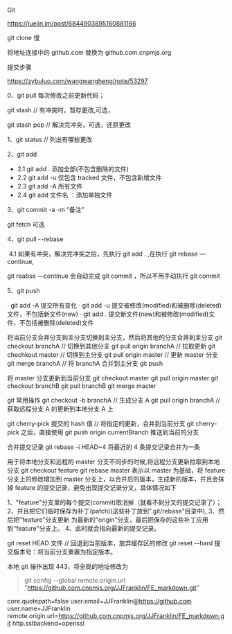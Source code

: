 <!-- @format -->

Git

https://juejin.im/post/6844903895160881166

git clone 慢

将地址连接中的 github.com 替换为 github.com.cnpmjs.org

提交步骤

https://zybuluo.com/wangwangheng/note/53297

0、git pull 每次修改之前更新代码；

git stash // 有冲突时，暂存更改,可选，

git stash pop // 解决完冲突，可选，还原更改

1、git status // 列出有哪些更改

2、git add

-   2.1 git add . 添加全部(不包含删除的文件)
-   2.2 git add -u 仅包含 tracked 文件，不包含新增文件
-   2.3 git add -A 所有文件
-   2.4 git add 文件名 ：添加单独文件

3、git commit -a -m “备注”

git fetch 可选

4、git pull --rebase

​ 4.1 如果有冲突，解决完冲突之后，先执行 git add . ,在执行 git rebase —continue,

git reabse —continue 会自动完成 git commit ，所以不用手动执行 git commit

5、git push

· git add -A 提交所有变化 · git add -u 提交被修改(modified)和被删除(deleted)文件，不包括新文件(new) · git add . 提交新文件(new)和被修改(modified)文件，不包括被删除(deleted)文件

将当前分支合并分支到主分支切换到主分支，然后将其他的分支合并到主分支 git checkout branchA // 切换到其他分支 git pull origin branchA // 拉取更新 git chechkout master // 切换到主分支 git pull origin master // 更新 master 分支 git merge branchA // 将 branchA 合并到主分支 git push

将 master 分支更新到当前分支 git checkout master git pull origin master git checkout branchB git pull branchB git merge master

git 常用操作 git checkout -b branchA // 生成分支 A git pull origin branchA // 获取远程分支 A 的更新到本地分支 A 上

git cherry-pick 提交的 hash 值 // 将指定的更新，合并到当前分支 git cherry-pick 之后，直接使用 git push origin currentBranch 推送到当前的分支

合并提交记录 git rebase -i HEAD~4 将最近的 4 条提交记录合并为一条

用于将本地分支和远程的 master 分支不同步的时候,将远程分支更新拉取到本地分支 git checkout feature git rebase master 表示以 master 为基础，将 feature 分支上的修改增加到 master 分支上，以合并后的版本，生成新的版本，并且会抹掉 feature 的提交记录，避免出现提交记录分叉，具体情况如下

1、"feature"分支里的每个提交(commit)取消掉（就看不到分叉的提交记录了）； 2、并且把它们临时保存为补丁(patch)(这些补丁放到".git/rebase"目录中), 3、然后把"feature"分支更新 为最新的"origin"分支，最后把保存的这些补丁应用到"feature"分支上。 4、此时就会指向最新的提交记录。

git reset HEAD 文件 // 回退到当前版本，放弃缓存区的修改 git reset --hard 提交版本号：将当前分支重置为指定版本。

本地 git 操作出现 443，将全局的地址修改为

> git config --global remote.origin.url "https://github.com.cnpmjs.org/JJFranklin/FE_markdown.git"

core.quotepath=false user.email=JJFranklin@https://github.com user.name=JJFranklin remote.origin.url=https://github.com.cnpmjs.org/JJFranklin/FE_markdown.git http.sslbackend=openssl
